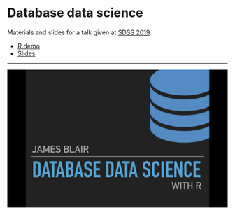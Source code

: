 # Database data science

Materials and slides for a talk given at [SDSS 2019](https://ww2.amstat.org/meetings/sdss/2019/).

* [R demo](database-data-science.Rmd)
* [Slides](slides/database-datascience.key)

---
![](first-slide.png)